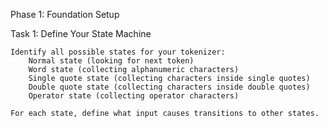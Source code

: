 Phase 1: Foundation Setup

Task 1: Define Your State Machine

    Identify all possible states for your tokenizer:
        Normal state (looking for next token)
        Word state (collecting alphanumeric characters)
        Single quote state (collecting characters inside single quotes)
        Double quote state (collecting characters inside double quotes)
        Operator state (collecting operator characters)

    For each state, define what input causes transitions to other states.





